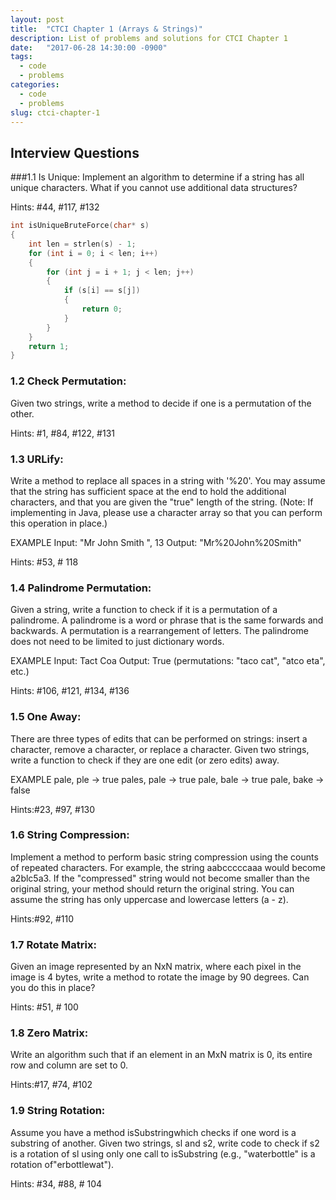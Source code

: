 ```yaml
---
layout: post
title:  "CTCI Chapter 1 (Arrays & Strings)"
description: List of problems and solutions for CTCI Chapter 1
date:   "2017-06-28 14:30:00 -0900"
tags:
  - code
  - problems
categories:
  - code
  - problems
slug: ctci-chapter-1
---
```

## Interview Questions

###1.1 Is Unique: 
Implement an algorithm to determine if a string has all unique characters. What if you cannot use additional data structures?

Hints: #44, #117, #132
~~~ C
int isUniqueBruteForce(char* s)
{
	int len = strlen(s) - 1;
	for (int i = 0; i < len; i++)
	{
		for (int j = i + 1; j < len; j++)
		{
			if (s[i] == s[j])
			{
				return 0;
			}
		}
	}
	return 1;
}
~~~
### 1.2 Check Permutation: 
Given two strings, write a method to decide if one is a permutation of the other.

Hints: #1, #84, #122, #131

### 1.3 URLify: 
Write a method to replace all spaces in a string with '%20'. You may assume that the string has sufficient space at the end to hold the additional characters, and that you are given the "true" length of the string. (Note: If implementing in Java, please use a character array so that you can perform this operation in place.)

EXAMPLE
Input: "Mr John Smith ", 13
Output: "Mr%20John%20Smith"

Hints: #53, # 118


### 1.4 Palindrome Permutation: 
Given a string, write a function to check if it is a permutation of a palindrome. A palindrome is a word or phrase that is the same forwards and backwards. A permutation is a rearrangement of letters. The palindrome does not need to be limited to just dictionary words.

EXAMPLE
Input: Tact Coa
Output: True (permutations: "taco cat", "atco eta", etc.)

Hints: #106, #121, #134, #136

### 1.5 One Away: 
There are three types of edits that can be performed on strings: insert a character, remove a character, or replace a character. Given two strings, write a function to check if they are one edit (or zero edits) away.

EXAMPLE
pale, ple -> true
pales, pale -> true
pale, bale -> true
pale, bake -> false

Hints:#23, #97, #130


### 1.6 String Compression: 
Implement a method to perform basic string compression using the counts of repeated characters. For example, the string aabcccccaaa would become a2blc5a3. If the "compressed" string would not become smaller than the original string, your method should return the original string. You can assume the string has only uppercase and lowercase letters (a - z).

Hints:#92, #110

### 1.7 Rotate Matrix: 
Given an image represented by an NxN matrix, where each pixel in the image is 4 bytes, write a method to rotate the image by 90 degrees. Can you do this in place?

Hints: #51, # 100

### 1.8 Zero Matrix: 
Write an algorithm such that if an element in an MxN matrix is 0, its entire row and column are set to 0.

Hints:#17, #74, #102

### 1.9 String Rotation:
Assume you have a method isSubstringwhich checks if one word is a substring of another. Given two strings, sl and s2, write code to check if s2 is a rotation of sl using only one call to isSubstring (e.g., "waterbottle" is a rotation of"erbottlewat").

Hints: #34, #88, # 104

